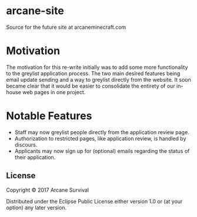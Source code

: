 # arcane-site

Source for the future site at arcaneminecraft.com

# Motivation
The motivation for this re-write initially was to add some more functionality to the greylist application
process. The two main desired features being email update sending and a way to greylist directly from
the website. It soon became clear that it would be easier to consolidate the entirety of our in-house
web pages in one project.

# Notable Features
- Staff may now greylist people directly from the application review page.
- Authorization to restricted pages, like application review, is handled by discours.
- Applicants may now sign up for (optional) emails regarding the status of their application.

## License

Copyright © 2017 Arcane Survival

Distributed under the Eclipse Public License either version 1.0 or (at
your option) any later version.
